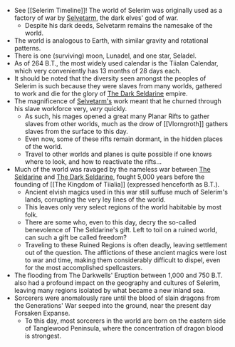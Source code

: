 - See [[Selerim Timeline]]! The world of Selerim was originally used as a factory of war by [Selvetarm](https://5e.tools/deities.html#selvetarm_drow_mtf), the dark elves' god of war.
	- Despite his dark deeds, Selvetarm remains the namesake of the world.
- The world is analogous to Earth, with similar gravity and rotational patterns.
- There is one (surviving) moon, Lunadel, and one star, Seladel.
- As of 264 B.T., the most widely used calendar is the Tiialan Calendar, which very conveniently has 13 months of 28 days each.
- It should be noted that the diversity seen amongst the peoples of Selerim is such because they were slaves from many worlds, gathered to work and die for the glory of [The Dark Seldarine](https://5e.tools/tables.html#drow%20deities%20(the%20dark%20seldarine)_mtf) empire.
- The magnificence of [Selvetarm's](https://5e.tools/deities.html#selvetarm_drow_mtf) work meant that he churned through his slave workforce very, *very* quickly. 
	- As such, his mages opened a great many Planar Rifts to gather slaves from other worlds, much as the drow of [[Vlorngroth]] gathers slaves from the surface to this day.
	- Even now, some of these rifts remain dormant, in the hidden places of the world.
	- Travel to other worlds and planes is quite possible if one knows where to look, and how to reactivate the rifts...
- Much of the world was ravaged by the nameless war between [The Seldarine](https://5e.tools/tables.html#elf%20deities%20(the%20seldarine)_mtf) and [The Dark Seldarine](https://5e.tools/tables.html#drow%20deities%20(the%20dark%20seldarine)_mtf), fought 5,000 years before the founding of [[The Kingdom of Tiialia]] (expressed henceforth as B.T.).
	- Ancient elvish magics used in this war still suffuse much of Selerim's lands, corrupting the very ley lines of the world. 
	- This leaves only very select regions of the world habitable by most folk. 
	- There are some who, even to this day, decry the so-called benevolence of The Seldarine's gift. Left to toil on a ruined world, can such a gift be called freedom?
	- Traveling to these Ruined Regions is often deadly, leaving settlement out of the question. The afflictions of these ancient magics were lost to war and time, making them considerably difficult to dispel, even for the most accomplished spellcasters.
- The flooding from The Darkwells' Eruption between 1,000 and 750 B.T. also had a profound impact on the geography and cultures of Selerim, leaving many regions isolated by what became a new inland sea.
- Sorcerers were anomalously rare until the blood of slain dragons from the Generations' War seeped into the ground, near the present day Forsaken Expanse. 
	- To this day, most sorcerers in the world are born on the eastern side of Tanglewood Peninsula, where the concentration of dragon blood is strongest.